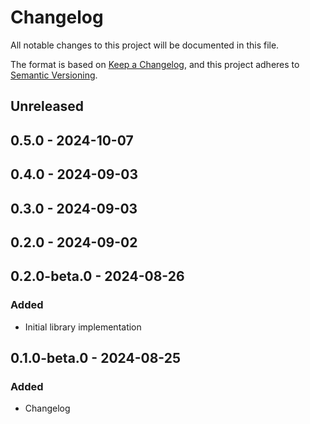 # Changelog

All notable changes to this project will be documented in this file.

The format is based on [Keep a Changelog](https://keepachangelog.com/en/1.0.0/),
and this project adheres to [Semantic Versioning](https://semver.org/spec/v2.0.0.html).

## Unreleased

## 0.5.0 - 2024-10-07

## 0.4.0 - 2024-09-03

## 0.3.0 - 2024-09-03

## 0.2.0 - 2024-09-02

## 0.2.0-beta.0 - 2024-08-26
### Added
- Initial library implementation

## 0.1.0-beta.0 - 2024-08-25
### Added
- Changelog
